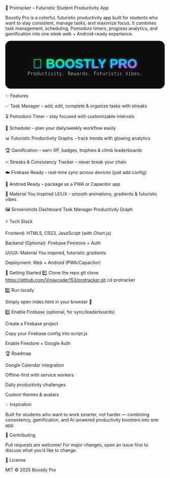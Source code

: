 🚀 Protracker – Futuristic Student Productivity App

Boostly Pro is a colorful, futuristic productivity app built for students who want to stay consistent, manage tasks, and maximize focus. It combines task management, scheduling, Pomodoro timers, progress analytics, and gamification into one sleek web + Android-ready experience.

<p align="center">
  <svg width="600" height="180" viewBox="0 0 600 180" xmlns="http://www.w3.org/2000/svg">
    <defs>
      <linearGradient id="grad" x1="0%" y1="0%" x2="100%" y2="100%">
        <stop offset="0%" stop-color="#39ff14"/>
        <stop offset="50%" stop-color="#00d4ff"/>
        <stop offset="100%" stop-color="#ff39ff"/>
      </linearGradient>
      <filter id="glow">
        <feGaussianBlur stdDeviation="4" result="coloredBlur"/>
        <feMerge>
          <feMergeNode in="coloredBlur"/>
          <feMergeNode in="SourceGraphic"/>
        </feMerge>
      </filter>
    </defs>
    <rect x="0" y="0" width="600" height="180" rx="20" fill="#0d0d0d"/>
    <text x="50%" y="50%" font-family="Orbitron, sans-serif" font-size="48" font-weight="bold" 
          text-anchor="middle" dominant-baseline="middle" fill="url(#grad)" filter="url(#glow)">
      🚀 BOOSTLY PRO
    </text>
    <text x="50%" y="130" font-family="monospace" font-size="18" text-anchor="middle" 
          fill="#ffffff99">
      Productivity. Rewards. Futuristic Vibes.
    </text>
  </svg>
</p>

✨ Features

✅ Task Manager – add, edit, complete & organize tasks with streaks

⏳ Pomodoro Timer – stay focused with customizable intervals

📅 Scheduler – plan your daily/weekly workflow easily

📊 Futuristic Productivity Graphs – track trends with glowing analytics

🏆 Gamification – earn XP, badges, trophies & climb leaderboards

🔥 Streaks & Consistency Tracker – never break your chain

☁️ Firebase Ready – real-time sync across devices (just add config)

📱 Android Ready – package as a PWA or Capacitor app

🎨 Material You Inspired UI/UX – smooth animations, gradients & futuristic vibes

🖼️ Screenshots
Dashboard	Task Manager	Productivity Graph

	
	
⚡ Tech Stack

Frontend: HTML5, CSS3, JavaScript (with Chart.js)

Backend (Optional): Firebase Firestore + Auth

UI/UX: Material You inspired, futuristic gradients

Deployment: Web + Android (PWA/Capacitor)

🚀 Getting Started
1️⃣ Clone the repo
git clone https://github.com/Vinaycoder153/protracker.git
cd protracker

2️⃣ Run locally

Simply open index.html in your browser 🚀

3️⃣ Enable Firebase (optional, for sync/leaderboards)

Create a Firebase project

Copy your Firebase config into script.js

Enable Firestore + Google Auth

🏆 Roadmap

 Google Calendar integration

 Offline-first with service workers

 Daily productivity challenges

 Custom themes & avatars

💡 Inspiration

Built for students who want to work smarter, not harder — combining consistency, gamification, and AI-powered productivity boosters into one app.

🤝 Contributing

Pull requests are welcome! For major changes, open an issue first to discuss what you’d like to change.

📜 License

MIT © 2025 Boostly Pro

